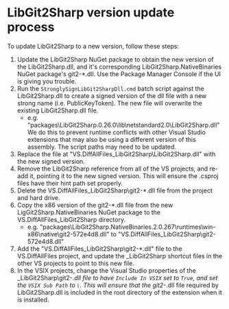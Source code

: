 ﻿# LibGit2Sharp version update process

To update LibGit2Sharp to a new version, follow these steps:

1. Update the LibGit2Sharp NuGet package to obtain the new version of the LibGit2Sharp.dll, and it's corresponding LibGit2Sharp.NativeBinaries NuGet package's git2-*.dll.
Use the Package Manager Console if the UI is giving you trouble.
1. Run the `StronglySignLibGit2SharpDll.cmd` batch script against the LibGit2Sharp.dll to create a signed version of the dll file with a new strong name (i.e. PublicKeyToken).
The new file will overwrite the existing LibGit2Sharp.dll file.
   - e.g. "packages\LibGit2Sharp.0.26.0\lib\netstandard2.0\LibGit2Sharp.dll"
We do this to prevent runtime conflicts with other Visual Studio extensions that may also be using a different version of this assembly.
The script paths may need to be updated.
1. Replace the file at "VS.DiffAllFiles\_LibGit2Sharp\LibGit2Sharp.dll" with the new signed version.
1. Remove the LibGit2Sharp reference from all of the VS projects, and re-add it, pointing it to the new signed version.
This will ensure the .csproj files have their hint path set properly.
1. Delete the VS.DiffAllFiles\_LibGit2Sharp\git2-*.dll file from the project and hard drive.
1. Copy the x86 version of the git2-*.dll file from the new LigGit2Sharp.NativeBinaries NuGet package to the VS.DiffAllFiles\_LibGit2Sharp directory.
   - e.g. "packages\LibGit2Sharp.NativeBinaries.2.0.267\runtimes\win-x86\native\git2-572e4d8.dll" to "VS.DiffAllFiles\_LibGit2Sharp\git2-572e4d8.dll"
1. Add the "VS.DiffAllFiles\_LibGit2Sharp\git2-*.dll" file to the VS.DiffAllFiles project, and update the _LibGit2Sharp shortcut files in the other VS projects to point to this new file.
1. In the VSIX projects, change the Visual Studio properties of the _LibGit2Sharp\git2-*.dll file to have `Include In VSIX` set to `True`, and set the `VSIX Sub Path` to `\`.
This will ensure that the git2-*.dll file required by LibGit2Sharp.dll is included in the root directory of the extension when it is installed.